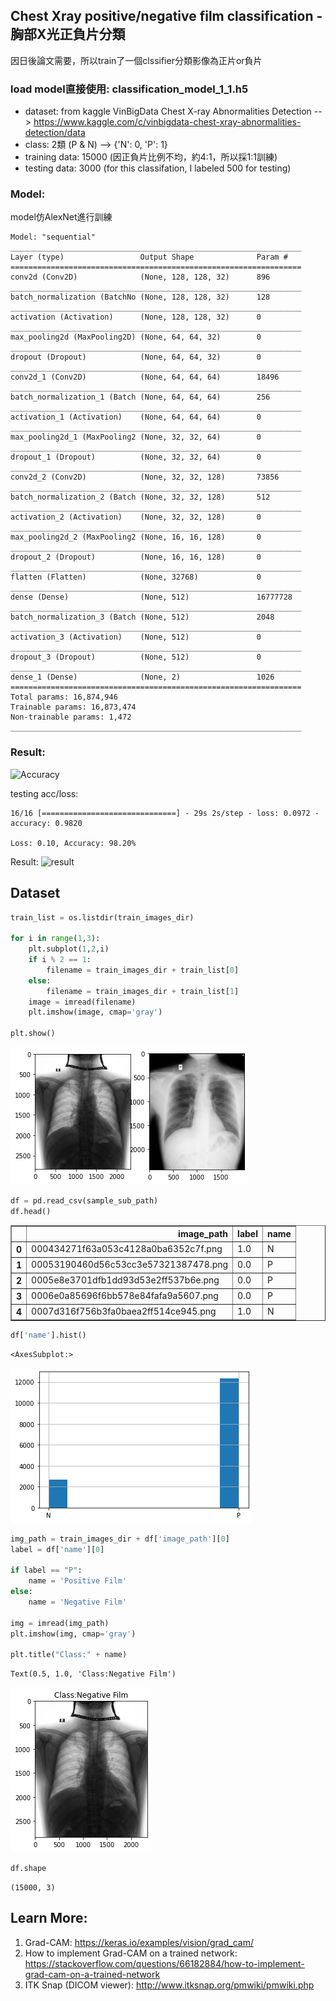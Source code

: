 ## Chest Xray positive/negative film classification - 胸部X光正負片分類
因日後論文需要，所以train了一個clssifier分類影像為正片or負片

### load model直接使用: classification_model_1_1.h5

- dataset: from kaggle VinBigData Chest X-ray Abnormalities Detection --> https://www.kaggle.com/c/vinbigdata-chest-xray-abnormalities-detection/data
- class: 2類 (P & N) --> {'N': 0, 'P': 1}
- training data: 15000 (因正負片比例不均，約4:1，所以採1:1訓練)
- testing data: 3000 (for this classifation, I labeled 500 for testing)

### Model:
model仿AlexNet進行訓練
```
Model: "sequential"
_________________________________________________________________
Layer (type)                 Output Shape              Param #   
=================================================================
conv2d (Conv2D)              (None, 128, 128, 32)      896       
_________________________________________________________________
batch_normalization (BatchNo (None, 128, 128, 32)      128       
_________________________________________________________________
activation (Activation)      (None, 128, 128, 32)      0         
_________________________________________________________________
max_pooling2d (MaxPooling2D) (None, 64, 64, 32)        0         
_________________________________________________________________
dropout (Dropout)            (None, 64, 64, 32)        0         
_________________________________________________________________
conv2d_1 (Conv2D)            (None, 64, 64, 64)        18496     
_________________________________________________________________
batch_normalization_1 (Batch (None, 64, 64, 64)        256       
_________________________________________________________________
activation_1 (Activation)    (None, 64, 64, 64)        0         
_________________________________________________________________
max_pooling2d_1 (MaxPooling2 (None, 32, 32, 64)        0         
_________________________________________________________________
dropout_1 (Dropout)          (None, 32, 32, 64)        0         
_________________________________________________________________
conv2d_2 (Conv2D)            (None, 32, 32, 128)       73856     
_________________________________________________________________
batch_normalization_2 (Batch (None, 32, 32, 128)       512       
_________________________________________________________________
activation_2 (Activation)    (None, 32, 32, 128)       0         
_________________________________________________________________
max_pooling2d_2 (MaxPooling2 (None, 16, 16, 128)       0         
_________________________________________________________________
dropout_2 (Dropout)          (None, 16, 16, 128)       0         
_________________________________________________________________
flatten (Flatten)            (None, 32768)             0         
_________________________________________________________________
dense (Dense)                (None, 512)               16777728  
_________________________________________________________________
batch_normalization_3 (Batch (None, 512)               2048      
_________________________________________________________________
activation_3 (Activation)    (None, 512)               0         
_________________________________________________________________
dropout_3 (Dropout)          (None, 512)               0         
_________________________________________________________________
dense_1 (Dense)              (None, 2)                 1026      
=================================================================
Total params: 16,874,946
Trainable params: 16,873,474
Non-trainable params: 1,472
_________________________________________________________________
```

### Result:
![Accuracy](https://i.imgur.com/nqN6Rmt.png)

testing acc/loss:
```
16/16 [==============================] - 29s 2s/step - loss: 0.0972 - accuracy: 0.9820

Loss: 0.10, Accuracy: 98.20%
```

Result:
![result](https://imgur.com/aghKoMO.png)

## Dataset


```python
train_list = os.listdir(train_images_dir)

for i in range(1,3):
    plt.subplot(1,2,i)
    if i % 2 == 1:
        filename = train_images_dir + train_list[0]
    else:
        filename = train_images_dir + train_list[1]
    image = imread(filename)
    plt.imshow(image, cmap='gray')

plt.show()
```


    
![png](image/output_2_0.png)
    



```python
df = pd.read_csv(sample_sub_path)
df.head()
```




<div>
<style scoped>
    .dataframe tbody tr th:only-of-type {
        vertical-align: middle;
    }

    .dataframe tbody tr th {
        vertical-align: top;
    }

    .dataframe thead th {
        text-align: right;
    }
</style>
<table border="1" class="dataframe">
  <thead>
    <tr style="text-align: right;">
      <th></th>
      <th>image_path</th>
      <th>label</th>
      <th>name</th>
    </tr>
  </thead>
  <tbody>
    <tr>
      <th>0</th>
      <td>000434271f63a053c4128a0ba6352c7f.png</td>
      <td>1.0</td>
      <td>N</td>
    </tr>
    <tr>
      <th>1</th>
      <td>00053190460d56c53cc3e57321387478.png</td>
      <td>0.0</td>
      <td>P</td>
    </tr>
    <tr>
      <th>2</th>
      <td>0005e8e3701dfb1dd93d53e2ff537b6e.png</td>
      <td>0.0</td>
      <td>P</td>
    </tr>
    <tr>
      <th>3</th>
      <td>0006e0a85696f6bb578e84fafa9a5607.png</td>
      <td>0.0</td>
      <td>P</td>
    </tr>
    <tr>
      <th>4</th>
      <td>0007d316f756b3fa0baea2ff514ce945.png</td>
      <td>1.0</td>
      <td>N</td>
    </tr>
  </tbody>
</table>
</div>




```python
df['name'].hist()
```




    <AxesSubplot:>




    
![png](image/output_4_1.png)
    



```python
img_path = train_images_dir + df['image_path'][0]
label = df['name'][0]

if label == "P":
    name = 'Positive Film'
else:
    name = 'Negative Film'

img = imread(img_path)
plt.imshow(img, cmap='gray')

plt.title("Class:" + name)
```




    Text(0.5, 1.0, 'Class:Negative Film')




    
![png](image/output_5_1.png)
    



```python
df.shape
```




    (15000, 3)


## Learn More:
1. Grad-CAM: https://keras.io/examples/vision/grad_cam/
2. How to implement Grad-CAM on a trained network: https://stackoverflow.com/questions/66182884/how-to-implement-grad-cam-on-a-trained-network
3. ITK Snap (DICOM viewer): http://www.itksnap.org/pmwiki/pmwiki.php
